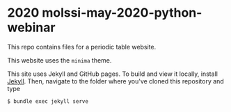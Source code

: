 # 2020 molssi-may-2020-python-webinar

This repo contains files for a periodic table website.

This website uses the `minima` theme.

This site uses Jekyll and GitHub pages. To build and view it locally, install [Jekyll](https://jekyllrb.com/). Then, navigate to the folder where you've cloned this repository and type

```
$ bundle exec jekyll serve
```
